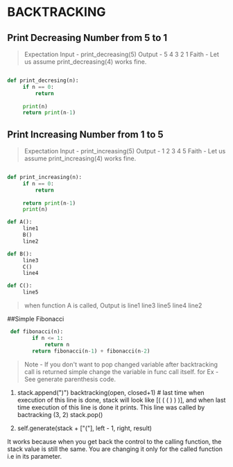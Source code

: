 # BACKTRACKING

## Print Decreasing Number from 5 to 1
>Expectation
>Input - print_decreasing(5)
>Output -
>5
>4
>3
>2
>1
>Faith - Let us assume print_decreasing(4) works fine.
>
```python

def print_decresing(n):
     if n == 0:
         return
      
     print(n)
     return print(n-1)
```

## Print Increasing Number from 1 to 5
>Expectation
>Input - print_increasing(5)
>Output -
>1
>2
>3
>4
>5
>Faith - Let us assume print_increasing(4) works fine.
>
```python

def print_increasing(n):
     if n == 0:
         return
      
     return print(n-1)
     print(n)
```

```python
def A():
     line1
     B()
     line2

def B():
     line3
     C()
     line4

def C():
     line5
```


>when function A is called, Output is 
line1
line3
line5
line4
line2
 
##Simple Fibonacci 

```python
 def fibonacci(n):
        if n <= 1:
            return n
        return fibonacci(n-1) + fibonacci(n-2)
  ```





>Note - If you don't want to pop changed variable after backtracking call is returned simple change the variable in func call itself.
for Ex -
See generate parenthesis code.

1. stack.append(")")
backtracking(open, closed+1) # last time when execution of this line is done, stack will look like [( ( ( ) ) )], and when last time execution of this line is done it prints.  This line was called by bactracking (3, 2)
stack.pop()

2. self.generate(stack + ["("], left - 1, right, result)

It works because when you get back the control to the calling function, the stack value is still the same.
You are changing it only for the called function i.e in its parameter.

